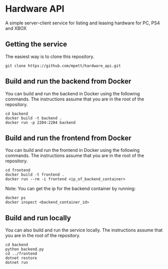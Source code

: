 # Hardware API

A simple server-client service for listing and leasing hardware for PC, PS4 and XBOX

## Getting the service

The easiest way is to clone this repository.

```console
git clone https://github.com/mpett/hardware_api.git
```

## Build and run the backend from Docker

You can build and run the backend in Docker using the following commands. The instructions assume that you are in the root of the repository.

```console
cd backend
docker build -t backend .
docker run -p 2204:2204 backend
```

## Build and run the frontend from Docker

You can build and run the frontend in Docker using the following commands. The instructions assume that you are in the root of the repository.

```console
cd frontend
docker build -t frontend .
docker run --rm -i frontend <ip_of_backend_container>
```

Note: You can get the ip for the backend container by running:

```console
docker ps
docker inspect <backend_container_id>
```

## Build and run locally

You can also build and run the service locally. The instructions assume that you are in the root of the repository.

```console
cd backend
python backend.py
cd ../frontend
dotnet restore
dotnet run
```
